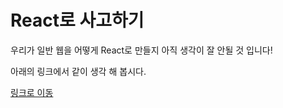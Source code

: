 # React로 사고하기

우리가 일반 웹을 어떻게 React로 만들지 아직 생각이 잘 안될 것 입니다!

아래의 링크에서 같이 생각 해 봅시다.

[링크로 이동](https://ko.reactjs.org/docs/thinking-in-react.html)
